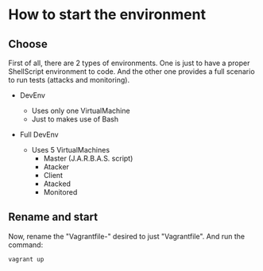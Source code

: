 # How to start the environment

## Choose
First of all, there are 2 types of environments. One is just to have a proper ShellScript environment to code.
And the other one provides a full scenario to run tests (attacks and monitoring).

- DevEnv
  - Uses only one VirtualMachine
  - Just to makes use of Bash

- Full DevEnv
  - Uses 5 VirtualMachines
    - Master (J.A.R.B.A.S. script)
    - Atacker
    - Client
    - Atacked
    - Monitored

## Rename and start

Now, rename the "Vagrantfile-<EnvType>" desired to just "Vagrantfile". And run the command:
```Bash
vagrant up
```
